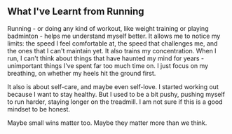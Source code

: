 ## What I've Learnt from Running

Running - or doing any kind of workout, like weight training or playing badminton - helps me understand myself better. It allows me to notice my limits: the speed I feel comfortable at, the speed that challenges me, and the ones that I can't maintain yet. It also trains my concentration. When I run, I can't think about things that have haunted my mind for years - unimportant things I've spent far too much time on. I just focus on my breathing, on whether my heels hit the ground first. 

It also is about self-care, and maybe even self-love. I started working out because I want to stay healthy. But I used to be a bit pushy, pushing myself to run harder, staying longer on the treadmill. I am not sure if this is a good mindset to be honest. 

Maybe small wins matter too. Maybe they matter more than we think. 
